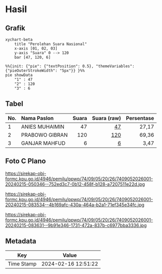 # Hasil

## Grafik

```mermaid
xychart-beta
    title "Perolehan Suara Nasional"
    x-axis [01, 02, 03]
    y-axis "Suara" 0 --> 120
    bar [47, 120, 6]
```

```mermaid
%%{init: {"pie": {"textPosition": 0.5}, "themeVariables": {"pieOuterStrokeWidth": "5px"}} }%%
pie showData
    "1" : 47
    "2" : 120
    "3" : 6
```

## Tabel

| No. | Nama Paslon    | Suara | Suara (raw) | Persentase |
|:--- |:-------------- | -----:| -----------:| ----------:|
| 1   | ANIES MUHAIMIN | 47    | [47][p-1]   | 27,17      |
| 2   | PRABOWO GIBRAN | 120   | [120][p-2]  | 69,36      |
| 3   | GANJAR MAHFUD  | 6     | [6][p-3]    | 3,47       |


[p-1]: https://github.com/gigit-pemilu/pemilu-2024/blob/main/pilpres/hitung-suara/sub/74-sulawesi-tenggara/sub/09-konawe-utara/sub/05-lasolo/sub/2026-muara-tinobu/sub/001-tps/sub/paslon-1.txt
[p-2]: https://github.com/gigit-pemilu/pemilu-2024/blob/main/pilpres/hitung-suara/sub/74-sulawesi-tenggara/sub/09-konawe-utara/sub/05-lasolo/sub/2026-muara-tinobu/sub/001-tps/sub/paslon-2.txt
[p-3]: https://github.com/gigit-pemilu/pemilu-2024/blob/main/pilpres/hitung-suara/sub/74-sulawesi-tenggara/sub/09-konawe-utara/sub/05-lasolo/sub/2026-muara-tinobu/sub/001-tps/sub/paslon-3.txt

## Foto C Plano

https://sirekap-obj-formc.kpu.go.id/4946/pemilu/ppwp/74/09/05/20/26/7409052026001-20240215-050346--752ed3c7-0b12-458f-b128-a7207511e22d.jpg

https://sirekap-obj-formc.kpu.go.id/4946/pemilu/ppwp/74/09/05/20/26/7409052026001-20240215-083534--4b169afc-430a-464a-b2a1-71ef345e34fc.jpg

https://sirekap-obj-formc.kpu.go.id/4946/pemilu/ppwp/74/09/05/20/26/7409052026001-20240215-083631--9b91e346-1731-472a-837b-c6977bba3336.jpg


## Metadata

| Key        | Value               |
| ---------- | ------------------- |
| Time Stamp | 2024-02-16 12:51:22 |



